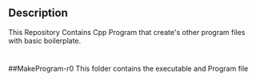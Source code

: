 ## Description
This Repository Contains Cpp Program that 
create's other program files with basic 
boilerplate.
#
##MakeProgram-r0
This folder contains the executable and 
Program file
